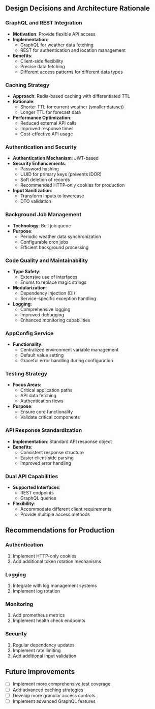 ## Design Decisions and Architecture Rationale

### GraphQL and REST Integration

-   **Motivation**: Provide flexible API access
-   **Implementation**:
    -   GraphQL for weather data fetching
    -   REST for authentication and location management
-   **Benefits**:
    -   Client-side flexibility
    -   Precise data fetching
    -   Different access patterns for different data types

### Caching Strategy

-   **Approach**: Redis-based caching with differentiated TTL
-   **Rationale**:
    -   Shorter TTL for current weather (smaller dataset)
    -   Longer TTL for forecast data
-   **Performance Optimization**:
    -   Reduced external API calls
    -   Improved response times
    -   Cost-effective API usage

### Authentication and Security

-   **Authentication Mechanism**: JWT-based
-   **Security Enhancements**:
    -   Password hashing
    -   UUID for primary keys (prevents IDOR)
    -   Soft deletion of records
    -   Recommended HTTP-only cookies for production
-   **Input Sanitization**:
    -   Transform inputs to lowercase
    -   DTO validation

### Background Job Management

-   **Technology**: Bull job queue
-   **Purpose**:
    -   Periodic weather data synchronization
    -   Configurable cron jobs
    -   Efficient background processing

### Code Quality and Maintainability

-   **Type Safety**:
    -   Extensive use of interfaces
    -   Enums to replace magic strings
-   **Modularization**:
    -   Dependency Injection (DI)
    -   Service-specific exception handling
-   **Logging**:
    -   Comprehensive logging
    -   Improved debugging
    -   Enhanced monitoring capabilities

### AppConfig Service

-   **Functionality**:
    -   Centralized environment variable management
    -   Default value setting
    -   Graceful error handling during configuration

### Testing Strategy

-   **Focus Areas**:
    -   Critical application paths
    -   API data fetching
    -   Authentication flows
-   **Purpose**:
    -   Ensure core functionality
    -   Validate critical components

### API Response Standardization

-   **Implementation**: Standard API response object
-   **Benefits**:
    -   Consistent response structure
    -   Easier client-side parsing
    -   Improved error handling

### Dual API Capabilities

-   **Supported Interfaces**:
    -   REST endpoints
    -   GraphQL queries
-   **Flexibility**:
    -   Accommodate different client requirements
    -   Provide multiple access methods

## Recommendations for Production

### Authentication

1. Implement HTTP-only cookies
2. Add additional token rotation mechanisms

### Logging

1. Integrate with log management systems
2. Implement log rotation

### Monitoring

1. Add prometheus metrics
2. Implement health check endpoints

### Security

1. Regular dependency updates
2. Implement rate limiting
3. Add additional input validation

## Future Improvements

-   [ ] Implement more comprehensive test coverage
-   [ ] Add advanced caching strategies
-   [ ] Develop more granular access controls
-   [ ] Implement advanced GraphQL features
